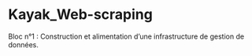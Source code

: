 # Kayak_Web-scraping
Bloc n°1 : Construction et alimentation d’une infrastructure de gestion de données.
